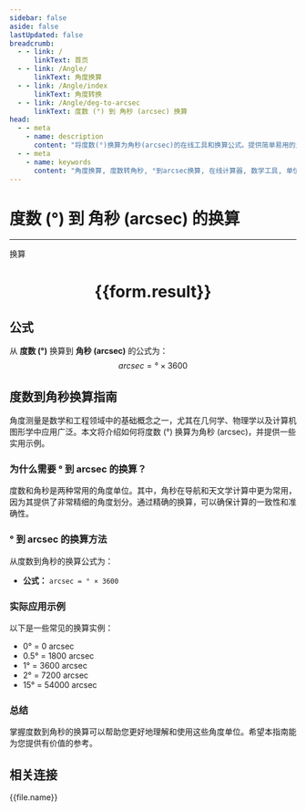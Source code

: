 ```yaml
---
sidebar: false
aside: false
lastUpdated: false
breadcrumb:
  - - link: /
      linkText: 首页
  - - link: /Angle/
      linkText: 角度换算
  - - link: /Angle/index
      linkText: 角度转换
  - - link: /Angle/deg-to-arcsec
      linkText: 度数 (°) 到 角秒 (arcsec) 换算
head:
  - - meta
    - name: description
      content: "将度数(°)换算为角秒(arcsec)的在线工具和换算公式。提供简单易用的角度单位换算计算器。"
  - - meta
    - name: keywords
      content: "角度换算, 度数转角秒, °到arcsec换算, 在线计算器, 数学工具, 单位换算"
---
```

# 度数 (°) 到 角秒 (arcsec) 的换算
---
<script setup>
import { onMounted, reactive, inject, ref } from 'vue'
import { NButton, NForm, NFormItem, NInput, NInputNumber, NSelect, NCard, useMessage,NGrid ,NGi } from 'naive-ui'
import { defineClientComponent } from 'vitepress'
import { Angle } from '../../files';
const convert = inject('convert')

const form = reactive({
  number: null,
  result: '',
})

const convertHandler = () => {
  if (form.number !== null && !isNaN(form.number)) {
    const convertedValue = parseFloat(form.number) * 3600
    form.result = `${form.number}° = ${convertedValue.toFixed(4)}arcsec`
  } else {
    form.result = '请输入有效的数值。'
  }
}
</script>

<n-form size="large" :model="form">
  <n-form-item label="度数 (°)">
    <n-input-number v-model:value="form.number" placeholder="输入度数" style="width: 100%" />
  </n-form-item>
  <n-form-item>
    <n-button type="primary" @click="convertHandler" block>换算</n-button>
  </n-form-item>
</n-form>

<n-card  embedded :bordered="false" hoverable>
  <div  style="text-align:center">
    <h1>{{form.result}}</h1>
  </div>
</n-card>

## 公式

从 **度数 (°)** 换算到 **角秒 (arcsec)** 的公式为：
$$ arcsec = ° \times 3600 $$

## 度数到角秒换算指南

角度测量是数学和工程领域中的基础概念之一，尤其在几何学、物理学以及计算机图形学中应用广泛。本文将介绍如何将度数 (°) 换算为角秒 (arcsec)，并提供一些实用示例。

### 为什么需要 ° 到 arcsec 的换算？

度数和角秒是两种常用的角度单位。其中，角秒在导航和天文学计算中更为常用，因为其提供了非常精细的角度划分。通过精确的换算，可以确保计算的一致性和准确性。

### ° 到 arcsec 的换算方法

从度数到角秒的换算公式为：

- **公式：** `arcsec = ° × 3600`

### 实际应用示例

以下是一些常见的换算实例：

- 0° = 0 arcsec
- 0.5° = 1800 arcsec
- 1° = 3600 arcsec
- 2° = 7200 arcsec
- 15° = 54000 arcsec

### 总结

掌握度数到角秒的换算可以帮助您更好地理解和使用这些角度单位。希望本指南能为您提供有价值的参考。

## 相关连接
<n-grid x-gap="12" :cols="3">
  <n-gi v-for="(file, index) in Angle" :key="index">
    <n-button
      text
      tag="a"
      :href="file.path"
      type="primary"
    >
      {{file.name}}
    </n-button>
  </n-gi>
</n-grid>